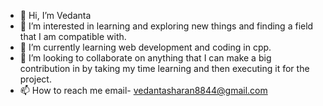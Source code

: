 - 👋 Hi, I’m Vedanta
- 👀 I’m interested in learning and exploring new things and finding a field that I am compatible with.
- 🌱 I’m currently learning web development and coding in cpp.
- 💞️ I’m looking to collaborate on anything that I can make a big contribution in by taking my time learning and then executing it for the project.
- 📫 How to reach me email- vedantasharan8844@gmail.com

<!---
Vedanta8844/Vedanta8844 is a ✨ special ✨ repository because its `README.md` (this file) appears on your GitHub profile.
You can click the Preview link to take a look at your changes.
--->
